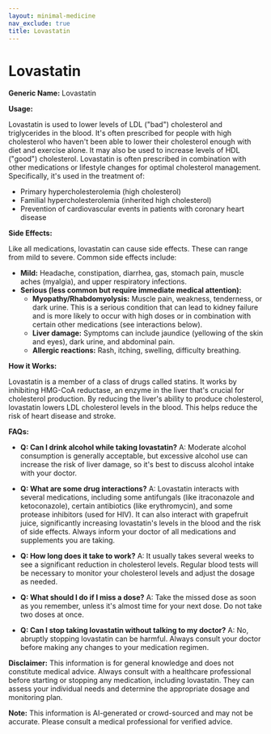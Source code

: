 ```yaml
---
layout: minimal-medicine
nav_exclude: true
title: Lovastatin
---
```


# Lovastatin

**Generic Name:** Lovastatin

**Usage:**

Lovastatin is used to lower levels of LDL ("bad") cholesterol and triglycerides in the blood. It's often prescribed for people with high cholesterol who haven't been able to lower their cholesterol enough with diet and exercise alone.  It may also be used to increase levels of HDL ("good") cholesterol. Lovastatin is often prescribed in combination with other medications or lifestyle changes for optimal cholesterol management.  Specifically, it's used in the treatment of:

* Primary hypercholesterolemia (high cholesterol)
* Familial hypercholesterolemia (inherited high cholesterol)
* Prevention of cardiovascular events in patients with coronary heart disease


**Side Effects:**

Like all medications, lovastatin can cause side effects.  These can range from mild to severe. Common side effects include:

* **Mild:** Headache, constipation, diarrhea, gas, stomach pain, muscle aches (myalgia), and upper respiratory infections.
* **Serious (less common but require immediate medical attention):**
    * **Myopathy/Rhabdomyolysis:**  Muscle pain, weakness, tenderness, or dark urine. This is a serious condition that can lead to kidney failure and is more likely to occur with high doses or in combination with certain other medications (see interactions below).
    * **Liver damage:**  Symptoms can include jaundice (yellowing of the skin and eyes), dark urine, and abdominal pain.
    * **Allergic reactions:**  Rash, itching, swelling, difficulty breathing.

**How it Works:**

Lovastatin is a member of a class of drugs called statins.  It works by inhibiting HMG-CoA reductase, an enzyme in the liver that's crucial for cholesterol production. By reducing the liver's ability to produce cholesterol, lovastatin lowers LDL cholesterol levels in the blood.  This helps reduce the risk of heart disease and stroke.

**FAQs:**

* **Q: Can I drink alcohol while taking lovastatin?** A:  Moderate alcohol consumption is generally acceptable, but excessive alcohol use can increase the risk of liver damage, so it's best to discuss alcohol intake with your doctor.

* **Q: What are some drug interactions?** A: Lovastatin interacts with several medications, including some antifungals (like itraconazole and ketoconazole), certain antibiotics (like erythromycin), and some protease inhibitors (used for HIV).  It can also interact with grapefruit juice, significantly increasing lovastatin's levels in the blood and the risk of side effects.  Always inform your doctor of all medications and supplements you are taking.

* **Q:  How long does it take to work?** A: It usually takes several weeks to see a significant reduction in cholesterol levels.  Regular blood tests will be necessary to monitor your cholesterol levels and adjust the dosage as needed.

* **Q:  What should I do if I miss a dose?** A: Take the missed dose as soon as you remember, unless it's almost time for your next dose. Do not take two doses at once.

* **Q: Can I stop taking lovastatin without talking to my doctor?** A: No, abruptly stopping lovastatin can be harmful.  Always consult your doctor before making any changes to your medication regimen.


**Disclaimer:** This information is for general knowledge and does not constitute medical advice.  Always consult with a healthcare professional before starting or stopping any medication, including lovastatin.  They can assess your individual needs and determine the appropriate dosage and monitoring plan.


**Note:** This information is AI-generated or crowd-sourced and may not be accurate. Please consult a medical professional for verified advice.